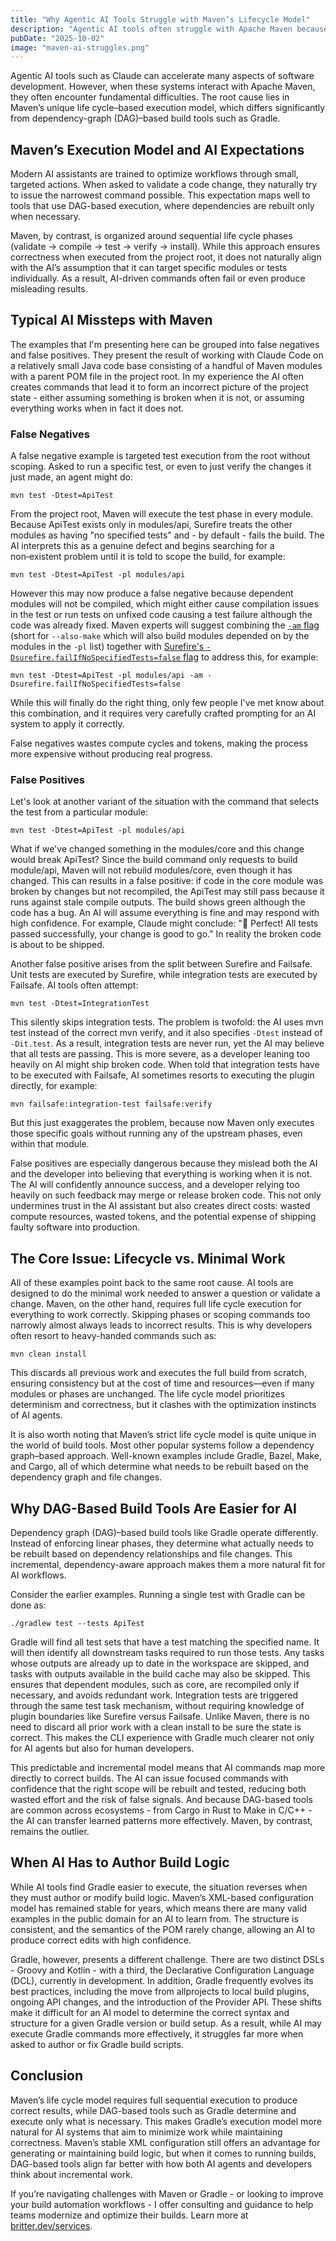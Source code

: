 ```yaml
---
title: "Why Agentic AI Tools Struggle with Maven’s Lifecycle Model"
description: "Agentic AI tools often struggle with Apache Maven because its unique lifecycle model clashes with AI’s preference for minimal, incremental work, leading to false negatives and false positives. DAG-based build systems like Gradle align better, ensuring reliable incremental builds and clearer CLI behavior for both AI and humans."
pubDate: "2025-10-02"
image: "maven-ai-struggles.png"
---
```


Agentic AI tools such as Claude can accelerate many aspects of software development.
However, when these systems interact with Apache Maven, they often encounter fundamental difficulties.
The root cause lies in Maven’s unique life cycle–based execution model, which differs significantly from dependency-graph (DAG)–based build tools such as Gradle.

## Maven’s Execution Model and AI Expectations

Modern AI assistants are trained to optimize workflows through small, targeted actions.
When asked to validate a code change, they naturally try to issue the narrowest command possible.
This expectation maps well to tools that use DAG-based execution, where dependencies are rebuilt only when necessary.

Maven, by contrast, is organized around sequential life cycle phases (validate -> compile -> test -> verify -> install).
While this approach ensures correctness when executed from the project root, it does not naturally align with the AI’s assumption that it can target specific modules or tests individually.
As a result, AI-driven commands often fail or even produce misleading results.

## Typical AI Missteps with Maven

The examples that I'm presenting here can be grouped into false negatives and false positives.
They present the result of working with Claude Code on a relatively small Java code base consisting of a handful of Maven modules with a parent POM file in the project root.
In my experience the AI often creates commands that lead it to form an incorrect picture of the project state - either assuming something is broken when it is not, or assuming everything works when in fact it does not.

### False Negatives

A false negative example is targeted test execution from the root without scoping.
Asked to run a specific test, or even to just verify the changes it just made, an agent might do:

```shell
mvn test -Dtest=ApiTest
```

From the project root, Maven will execute the test phase in every module.
Because ApiTest exists only in modules/api, Surefire treats the other modules as having "no specified tests" and - by default - fails the build.
The AI interprets this as a genuine defect and begins searching for a non‑existent problem until it is told to scope the build, for example:

```shell
mvn test -Dtest=ApiTest -pl modules/api
```

However this may now produce a false negative because dependent modules will not be compiled, which might either cause compilation issues in the test or run tests on unfixed code causing a test failure although the code was already fixed.
Maven experts will suggest combining the [`-am` flag](https://maven.apache.org/ref/3.9.11/maven-embedder/cli.html) (short for `--also-make` which will also build modules depended on by the modules in the `-pl` list) together with [Surefire's `-Dsurefire.failIfNoSpecifiedTests=false` flag](https://maven.apache.org/surefire/maven-surefire-plugin/test-mojo.html#failIfNoSpecifiedTests) to address this, for example:

```shell
mvn test -Dtest=ApiTest -pl modules/api -am -Dsurefire.failIfNoSpecifiedTests=false
```

While this will finally do the right thing, only few people I've met know about this combination, and it requires very carefully crafted prompting for an AI system to apply it correctly.

False negatives wastes compute cycles and tokens, making the process more expensive without producing real progress.

### False Positives

Let's look at another variant of the situation with the command that selects the test from a particular module:

```shell
mvn test -Dtest=ApiTest -pl modules/api
```

What if we've changed something in the modules/core and this change would break ApiTest?
Since the build command only requests to build module/api, Maven will not rebuild modules/core, even though it has changed.
This can results in a false positive: if code in the core module was broken by changes but not recompiled, the ApiTest may still pass because it runs against stale compile outputs.
The build shows green although the code has a bug.
An AI will assume everything is fine and may respond with high confidence.
For example, Claude might conclude: ":tada: Perfect! All tests passed successfully, your change is good to go."
In reality the broken code is about to be shipped.

Another false positive arises from the split between Surefire and Failsafe.
Unit tests are executed by Surefire, while integration tests are executed by Failsafe.
AI tools often attempt:

```shell
mvn test -Dtest=IntegrationTest
```

This silently skips integration tests.
The problem is twofold: the AI uses mvn test instead of the correct mvn verify, and it also specifies `-Dtest` instead of `-Dit.test`.
As a result, integration tests are never run, yet the AI may believe that all tests are passing.
This is more severe, as a developer leaning too heavily on AI might ship broken code.
When told that integration tests have to be executed with Failsafe, AI sometimes resorts to executing the plugin directly, for example:

```shell
mvn failsafe:integration-test failsafe:verify
```

But this just exaggerates the problem, because now Maven only executes those specific goals without running any of the upstream phases, even within that module.

False positives are especially dangerous because they mislead both the AI and the developer into believing that everything is working when it is not.
The AI will confidently announce success, and a developer relying too heavily on such feedback may merge or release broken code.
This not only undermines trust in the AI assistant but also creates direct costs: wasted compute resources, wasted tokens, and the potential expense of shipping faulty software into production.

## The Core Issue: Lifecycle vs. Minimal Work

All of these examples point back to the same root cause.
AI tools are designed to do the minimal work needed to answer a question or validate a change.
Maven, on the other hand, requires full life cycle execution for everything to work correctly.
Skipping phases or scoping commands too narrowly almost always leads to incorrect results.
This is why developers often resort to heavy-handed commands such as:

```shell
mvn clean install
```

This discards all previous work and executes the full build from scratch, ensuring consistency but at the cost of time and resources—even if many modules or phases are unchanged.
The life cycle model prioritizes determinism and correctness, but it clashes with the optimization instincts of AI agents.

It is also worth noting that Maven’s strict life cycle model is quite unique in the world of build tools.
Most other popular systems follow a dependency graph–based approach.
Well-known examples include Gradle, Bazel, Make, and Cargo, all of which determine what needs to be rebuilt based on the dependency graph and file changes.

## Why DAG-Based Build Tools Are Easier for AI

Dependency graph (DAG)–based build tools like Gradle operate differently.
Instead of enforcing linear phases, they determine what actually needs to be rebuilt based on dependency relationships and file changes.
This incremental, dependency-aware approach makes them a more natural fit for AI workflows.

Consider the earlier examples. Running a single test with Gradle can be done as:

```shell
./gradlew test --tests ApiTest
```

Gradle will find all test sets that have a test matching the specified name.
It will then identify all downstream tasks required to run those tests.
Any tasks whose outputs are already up to date in the workspace are skipped, and tasks with outputs available in the build cache may also be skipped.
This ensures that dependent modules, such as core, are recompiled only if necessary, and avoids redundant work.
Integration tests are triggered through the same test task mechanism, without requiring knowledge of plugin boundaries like Surefire versus Failsafe.
Unlike Maven, there is no need to discard all prior work with a clean install to be sure the state is correct.
This makes the CLI experience with Gradle much clearer not only for AI agents but also for human developers.

This predictable and incremental model means that AI commands map more directly to correct builds.
The AI can issue focused commands with confidence that the right scope will be rebuilt and tested, reducing both wasted effort and the risk of false signals.
And because DAG-based tools are common across ecosystems - from Cargo in Rust to Make in C/C++ - the AI can transfer learned patterns more effectively.
Maven, by contrast, remains the outlier.

## When AI Has to Author Build Logic

While AI tools find Gradle easier to execute, the situation reverses when they must author or modify build logic.
Maven’s XML-based configuration model has remained stable for years, which means there are many valid examples in the public domain for an AI to learn from.
The structure is consistent, and the semantics of the POM rarely change, allowing an AI to produce correct edits with high confidence.

Gradle, however, presents a different challenge.
There are two distinct DSLs - Groovy and Kotlin - with a third, the Declarative Configuration Language (DCL), currently in development.
In addition, Gradle frequently evolves its best practices, including the move from allprojects to local build plugins, ongoing API changes, and the introduction of the Provider API.
These shifts make it difficult for an AI model to determine the correct syntax and structure for a given Gradle version or build setup.
As a result, while AI may execute Gradle commands more effectively, it struggles far more when asked to author or fix Gradle build scripts.

## Conclusion

Maven’s life cycle model requires full sequential execution to produce correct results, while DAG-based tools such as Gradle determine and execute only what is necessary.
This makes Gradle’s execution model more natural for AI systems that aim to minimize work while maintaining correctness.
Maven’s stable XML configuration still offers an advantage for generating or maintaining build logic, but when it comes to running builds, DAG-based tools align far better with how both AI agents and developers think about incremental work.

If you’re navigating challenges with Maven or Gradle - or looking to improve your build automation workflows - I offer consulting and guidance to help teams modernize and optimize their builds.
Learn more at [britter.dev/services](/servives/).
